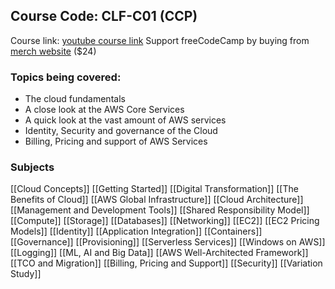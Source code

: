 ## Course Code: CLF-C01 (CCP)

Course link: [youtube course link](https://www.youtube.com/watch?v=SOTamWNgDKc)
Support freeCodeCamp by buying from [merch website](www.exampro.co/clf-c01) ($24)

### Topics being covered:
- The cloud fundamentals
- A close look at the AWS Core Services
- A quick look at the vast amount of AWS services
- Identity, Security and governance of the Cloud
- Billing, Pricing and support of AWS Services


### Subjects
[[Cloud Concepts]]
[[Getting Started]]
[[Digital Transformation]]
[[The Benefits of Cloud]]
[[AWS Global Infrastructure]]
[[Cloud Architecture]]
[[Management and Development Tools]]
[[Shared Responsibility Model]]
[[Compute]]
[[Storage]]
[[Databases]]
[[Networking]]
[[EC2]]
[[EC2 Pricing Models]]
[[Identity]]
[[Application Integration]]
[[Containers]]
[[Governance]]
[[Provisioning]]
[[Serverless Services]]
[[Windows on AWS]]
[[Logging]]
[[ML, AI and Big Data]]
[[AWS Well-Architected Framework]]
[[TCO and Migration]]
[[Billing, Pricing and Support]]
[[Security]]
[[Variation Study]]